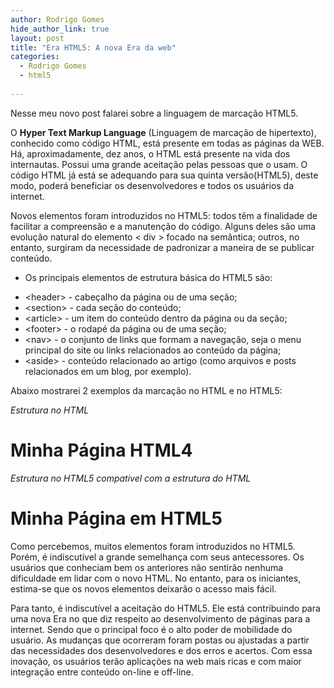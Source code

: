 ```yaml
---
author: Rodrigo Gomes
hide_author_link: true
layout: post
title: "Era HTML5: A nova Era da web"
categories:
  - Rodrigo Gomes
  - html5
  
---
```


Nesse meu novo post falarei sobre a linguagem de marcação HTML5.

O **Hyper Text Markup Language** (Linguagem de marcação de hipertexto), conhecido como código HTML, está presente em todas as páginas da WEB.
Há, aproximadamente, dez anos, o HTML está presente na vida dos internautas. Possui uma grande aceitação pelas pessoas que o usam. O código HTML já está se adequando para sua quinta versão(HTML5), deste modo, poderá beneficiar os desenvolvedores e todos os usuários da internet.

<!--more-->

Novos elementos foram introduzidos no HTML5: todos têm a finalidade de facilitar a compreensão e a manutenção do código. Alguns deles são uma evolução natural do elemento < div > focado na semântica; outros, no entanto, surgiram da necessidade de padronizar a maneira de se publicar conteúdo. 

- Os principais elementos de estrutura básica do HTML5 são:

* &lt;header&gt; - cabeçalho da página ou de uma seção;
* &lt;section&gt; - cada seção do conteúdo;
* &lt;article&gt; - um item do conteúdo dentro da página ou da seção;
* &lt;footer&gt; - o rodapé da página ou de uma seção;
* &lt;nav&gt; - o conjunto de links que formam a navegação, seja o menu principal do site ou links relacionados ao conteúdo da página;
* &lt;aside&gt; - conteúdo relacionado ao artigo (como arquivos e posts relacionados em um blog, por exemplo).

Abaixo mostrarei 2 exemplos da marcação no HTML e no HTML5: 

_Estrutura no HTML_


<!DOCTYPE HTML PUBLIC” -// W3C//DTD HTML 4.01 Transitional //EN” http://www.w3.org/TR/html4/loose.dtd”>
<html lang=”pt-br”>
<head>
 	<meta http-equiv=”Content-Type” content =”text/html; charset=utf-8”>
<title>Titulo da página</title>
<link rel=”stylesheet” type=”text/css” href=”/estilos/main.css”>
</head>
<body>
<h1>Minha Página HTML4 </h1>
</body>

</html>



_Estrutura no HTML5 compativel com a estrutura do HTML_

<!DOCTYPE html>
<html lang=”pt-br”>
	<head>
		<meta charset=”utf-8”>
		<title> Titulo da Página</title>
		<link rel=”stylesheet” href=”/estilos/main.css”>
	</head>
<body>
	<h1> Minha Página em HTML5</h1>
</body>

</html>

Como percebemos, muitos elementos foram introduzidos no HTML5. Porém, é indiscutível a grande semelhança com seus antecessores. Os usuários que conheciam bem os anteriores não sentirão nenhuma dificuldade em lidar com o novo HTML. No entanto, para os iniciantes, estima-se que os novos elementos deixarão o acesso mais fácil.

Para tanto, é indiscutível a aceitação do HTML5. Ele está contribuindo para uma nova Era no que diz respeito ao desenvolvimento de páginas para a internet. Sendo que o principal foco é o alto poder de mobilidade do usuário. As mudanças que ocorreram foram postas ou ajustadas a partir das necessidades dos desenvolvedores e dos erros e acertos. Com essa inovação, os usuários terão aplicações na web mais ricas e com maior integração entre conteúdo on-line e off-line.







